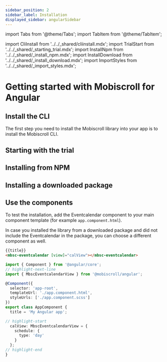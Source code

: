 ```yaml
---
sidebar_position: 2
sidebar_label: Installation
displayed_sidebar: angularSidebar
---
```


import Tabs from '@theme/Tabs';
import TabItem from '@theme/TabItem';

import CliInstall from '../../\_shared/cliinstall.mdx';
import TrialStart from '../../\_shared/\_starting_trial.mdx';
import InstallNpm from '../../\_shared/\_install_npm.mdx';
import InstallDownload from '../../\_shared/\_install_download.mdx';
import ImportStyles from '../../\_shared/\_import_styles.mdx';

# Getting started with Mobiscroll for Angular

## Install the CLI

The first step you need to install the Mobiscroll library into your app is to install the Mobiscroll CLI.

<CliInstall />

## Starting with the trial

<TrialStart framework="angular" />

## Installing from NPM

<InstallNpm framework="angular" />

## Installing a downloaded package

<InstallDownload framework="angular" />

## Use the components

<ImportStyles framework="angular" />

To test the installation, add the Eventcalendar component to your main component template (for example `app.component.html`).

In case you installed the library from a downloaded package and did not include the Eventcalendar in the package, you can choose a different component as well.

<Tabs>
<TabItem value="html" label="app.component.html">

```html
{{title}}
<mbsc-eventcalendar [view]="calView"></mbsc-eventcalendar>
```
</TabItem>
<TabItem value="ts" label="app.component.ts">

```ts
import { Component } from '@angular/core';
// highlight-next-line
import { MbscEventcalendarView } from '@mobiscroll/angular';

@Component({
  selector: 'app-root',
  templateUrl: './app.component.html',
  styleUrls: ['./app.component.scss']
})
export class AppComponent {
  title = 'My Angular app';

// highlight-start
  calView: MbscEventcalendarView = {
    schedule: {
      type: 'day'
    }
  };
// highlight-end
}
```

</TabItem>
</Tabs>